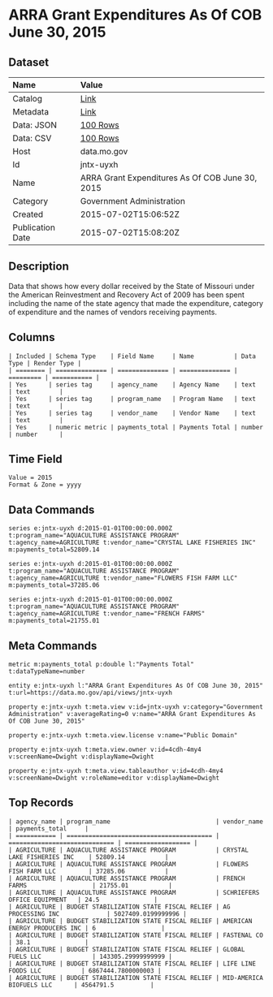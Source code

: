 # ARRA Grant Expenditures As Of COB June 30, 2015

## Dataset

| Name | Value |
| :--- | :---- |
| Catalog | [Link](https://catalog.data.gov/dataset/arra-grant-expenditures-as-of-cob-june-30-2015) |
| Metadata | [Link](https://data.mo.gov/api/views/jntx-uyxh) |
| Data: JSON | [100 Rows](https://data.mo.gov/api/views/jntx-uyxh/rows.json?max_rows=100) |
| Data: CSV | [100 Rows](https://data.mo.gov/api/views/jntx-uyxh/rows.csv?max_rows=100) |
| Host | data.mo.gov |
| Id | jntx-uyxh |
| Name | ARRA Grant Expenditures As Of COB June 30, 2015 |
| Category | Government Administration |
| Created | 2015-07-02T15:06:52Z |
| Publication Date | 2015-07-02T15:08:20Z |

## Description

Data that shows how every dollar received by the State of Missouri under the American Reinvestment and Recovery Act of 2009 has been spent including the name of the state agency that made the expenditure, category of expenditure and the names of vendors receiving payments.

## Columns

```ls
| Included | Schema Type    | Field Name     | Name           | Data Type | Render Type |
| ======== | ============== | ============== | ============== | ========= | =========== |
| Yes      | series tag     | agency_name    | Agency Name    | text      | text        |
| Yes      | series tag     | program_name   | Program Name   | text      | text        |
| Yes      | series tag     | vendor_name    | Vendor Name    | text      | text        |
| Yes      | numeric metric | payments_total | Payments Total | number    | number      |
```

## Time Field

```ls
Value = 2015
Format & Zone = yyyy
```

## Data Commands

```ls
series e:jntx-uyxh d:2015-01-01T00:00:00.000Z t:program_name="AQUACULTURE ASSISTANCE PROGRAM" t:agency_name=AGRICULTURE t:vendor_name="CRYSTAL LAKE FISHERIES INC" m:payments_total=52809.14

series e:jntx-uyxh d:2015-01-01T00:00:00.000Z t:program_name="AQUACULTURE ASSISTANCE PROGRAM" t:agency_name=AGRICULTURE t:vendor_name="FLOWERS FISH FARM LLC" m:payments_total=37285.06

series e:jntx-uyxh d:2015-01-01T00:00:00.000Z t:program_name="AQUACULTURE ASSISTANCE PROGRAM" t:agency_name=AGRICULTURE t:vendor_name="FRENCH FARMS" m:payments_total=21755.01
```

## Meta Commands

```ls
metric m:payments_total p:double l:"Payments Total" t:dataTypeName=number

entity e:jntx-uyxh l:"ARRA Grant Expenditures As Of COB June 30, 2015" t:url=https://data.mo.gov/api/views/jntx-uyxh

property e:jntx-uyxh t:meta.view v:id=jntx-uyxh v:category="Government Administration" v:averageRating=0 v:name="ARRA Grant Expenditures As Of COB June 30, 2015"

property e:jntx-uyxh t:meta.view.license v:name="Public Domain"

property e:jntx-uyxh t:meta.view.owner v:id=4cdh-4my4 v:screenName=Dwight v:displayName=Dwight

property e:jntx-uyxh t:meta.view.tableauthor v:id=4cdh-4my4 v:screenName=Dwight v:roleName=editor v:displayName=Dwight
```

## Top Records

```ls
| agency_name | program_name                             | vendor_name                   | payments_total     | 
| =========== | ======================================== | ============================= | ================== | 
| AGRICULTURE | AQUACULTURE ASSISTANCE PROGRAM           | CRYSTAL LAKE FISHERIES INC    | 52809.14           | 
| AGRICULTURE | AQUACULTURE ASSISTANCE PROGRAM           | FLOWERS FISH FARM LLC         | 37285.06           | 
| AGRICULTURE | AQUACULTURE ASSISTANCE PROGRAM           | FRENCH FARMS                  | 21755.01           | 
| AGRICULTURE | AQUACULTURE ASSISTANCE PROGRAM           | SCHRIEFERS OFFICE EQUIPMENT   | 24.5               | 
| AGRICULTURE | BUDGET STABILIZATION STATE FISCAL RELIEF | AG PROCESSING INC             | 5027409.0199999996 | 
| AGRICULTURE | BUDGET STABILIZATION STATE FISCAL RELIEF | AMERICAN ENERGY PRODUCERS INC | 6                  | 
| AGRICULTURE | BUDGET STABILIZATION STATE FISCAL RELIEF | FASTENAL CO                   | 38.1               | 
| AGRICULTURE | BUDGET STABILIZATION STATE FISCAL RELIEF | GLOBAL FUELS LLC              | 143305.29999999999 | 
| AGRICULTURE | BUDGET STABILIZATION STATE FISCAL RELIEF | LIFE LINE FOODS LLC           | 6867444.7800000003 | 
| AGRICULTURE | BUDGET STABILIZATION STATE FISCAL RELIEF | MID-AMERICA BIOFUELS LLC      | 4564791.5          | 
```